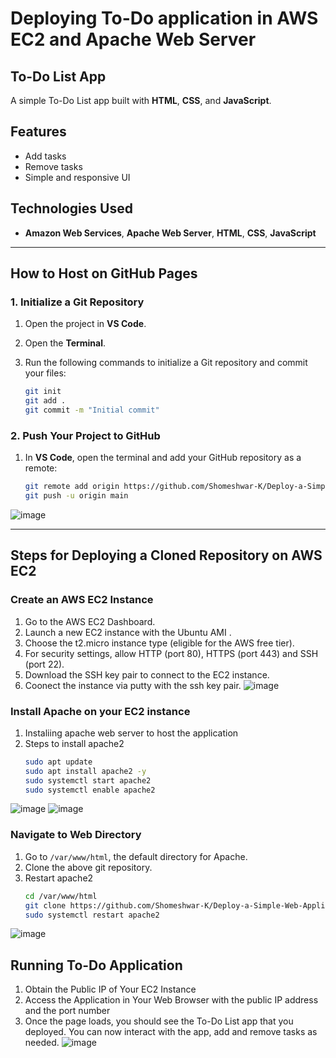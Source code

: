 # Deploying To-Do application in AWS EC2 and Apache Web Server

## To-Do List App

A simple To-Do List app built with **HTML**, **CSS**, and **JavaScript**.

## Features
- Add tasks
- Remove tasks
- Simple and responsive UI

## Technologies Used
- **Amazon Web Services**, **Apache Web Server**, **HTML**, **CSS**, **JavaScript**

---

## How to Host on GitHub Pages

### 1. Initialize a Git Repository

1. Open the project in **VS Code**.
2. Open the **Terminal**.
3. Run the following commands to initialize a Git repository and commit your files:

   ```bash
   git init
   git add .
   git commit -m "Initial commit"


### 2. Push Your Project to GitHub

1. In **VS Code**, open the terminal and add your GitHub repository as a remote:

   ```bash
   git remote add origin https://github.com/Shomeshwar-K/Deploy-a-Simple-Web-Application.git
   git push -u origin main
![image](https://github.com/user-attachments/assets/aeaa3493-2ebc-47b5-952c-033967c74028)

---

## Steps for Deploying a Cloned Repository on AWS EC2

### Create an AWS EC2 Instance
1.	Go to the AWS EC2 Dashboard.
2.	Launch a new EC2 instance with the Ubuntu AMI .
3. Choose the t2.micro instance type (eligible for the AWS free tier).
4. For security settings, allow HTTP (port 80), HTTPS (port 443) and SSH (port 22).
5. Download the SSH key pair to connect to the EC2 instance.
6. Coonect the instance via putty with the ssh key pair.
![image](https://github.com/user-attachments/assets/17597af1-ea31-4e7f-b458-84fb7df70197)



### Install Apache on your EC2 instance
1.  Instaliing apache web server to host the application
2.  Steps to install apache2
    ```bash
    sudo apt update 
    sudo apt install apache2 -y
    sudo systemctl start apache2
    sudo systemctl enable apache2
![image](https://github.com/user-attachments/assets/dcc37079-ab75-4be0-99a2-4236c2db35b8)
![image](https://github.com/user-attachments/assets/caee56cf-e25c-489e-a0b1-4b3aaf13d96e)

### Navigate to Web Directory 
1.  Go to `/var/www/html`, the default directory for Apache.
2.  Clone the above git repository.
3.  Restart apache2  
    ```bash
    cd /var/www/html
    git clone https://github.com/Shomeshwar-K/Deploy-a-Simple-Web-Application.git
    sudo systemctl restart apache2
![image](https://github.com/user-attachments/assets/9de5dbf0-e05b-46a8-8279-af126691400f)

## Running To-Do Application

1.   Obtain the Public IP of Your EC2 Instance
2.   Access the Application in Your Web Browser with the public IP address and the port number
3.   Once the page loads, you should see the To-Do List app that you deployed. You can now interact with the app, add and remove tasks as needed.
![image](https://github.com/user-attachments/assets/d16d6dc9-01db-44ab-96a9-dbba95283136)
